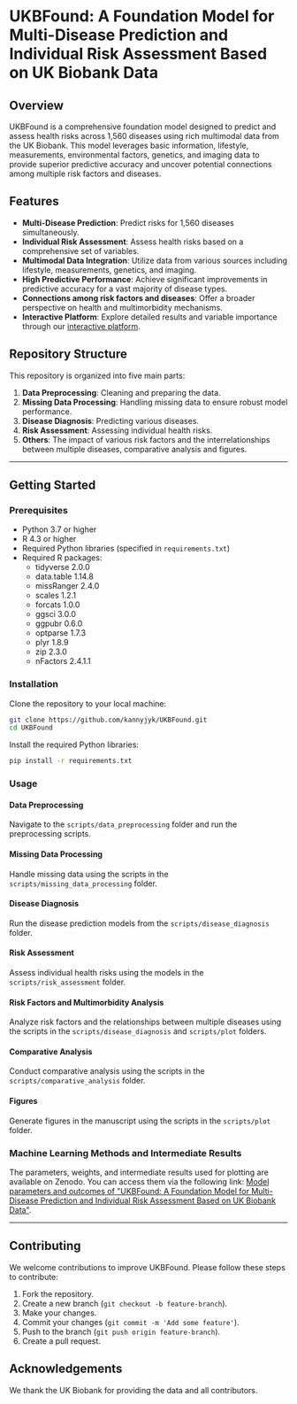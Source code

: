 
# UKBFound: A Foundation Model for Multi-Disease Prediction and Individual Risk Assessment Based on UK Biobank Data

## Overview
UKBFound is a comprehensive foundation model designed to predict and assess health risks across 1,560 diseases using rich multimodal data from the UK Biobank. This model leverages basic information, lifestyle, measurements, environmental factors, genetics, and imaging data to provide superior predictive accuracy and uncover potential connections among multiple risk factors and diseases.

## Features
- **Multi-Disease Prediction**: Predict risks for 1,560 diseases simultaneously.
- **Individual Risk Assessment**: Assess health risks based on a comprehensive set of variables.
- **Multimodal Data Integration**: Utilize data from various sources including lifestyle, measurements, genetics, and imaging.
- **High Predictive Performance**: Achieve significant improvements in predictive accuracy for a vast majority of disease types.
- **Connections among risk factors and diseases**: Offer a broader perspective on health and multimorbidity mechanisms.
- **Interactive Platform**: Explore detailed results and variable importance through our [interactive platform](https://stardustctrl.shinyapps.io/ukbfound/).

## Repository Structure
This repository is organized into five main parts:

1. **Data Preprocessing**: Cleaning and preparing the data.
2. **Missing Data Processing**: Handling missing data to ensure robust model performance.
3. **Disease Diagnosis**: Predicting various diseases.
4. **Risk Assessment**: Assessing individual health risks.
5. **Others**: The impact of various risk factors and the interrelationships between multiple diseases, comparative analysis and figures.

--------
## Getting Started

### Prerequisites
- Python 3.7 or higher
- R 4.3 or higher
- Required Python libraries (specified in `requirements.txt`)
- Required R packages:
    - tidyverse 2.0.0 
    - data.table 1.14.8
    - missRanger 2.4.0
    - scales 1.2.1
    - forcats 1.0.0
    - ggsci 3.0.0
    - ggpubr 0.6.0
    - optparse 1.7.3
    - plyr 1.8.9
    - zip 2.3.0
    - nFactors 2.4.1.1

### Installation
Clone the repository to your local machine:
```sh
git clone https://github.com/kannyjyk/UKBFound.git
cd UKBFound
```

Install the required Python libraries:
```sh
pip install -r requirements.txt
```

### Usage

#### Data Preprocessing
Navigate to the `scripts/data_preprocessing` folder and run the preprocessing scripts.

#### Missing Data Processing
Handle missing data using the scripts in the `scripts/missing_data_processing` folder.

#### Disease Diagnosis
Run the disease prediction models from the `scripts/disease_diagnosis` folder.

#### Risk Assessment
Assess individual health risks using the models in the `scripts/risk_assessment` folder.

#### Risk Factors and Multimorbidity Analysis
Analyze risk factors and the relationships between multiple diseases using the scripts in the `scripts/disease_diagnosis` and `scripts/plot` folders.

#### Comparative Analysis
Conduct comparative analysis using the scripts in the `scripts/comparative_analysis` folder.

#### Figures
Generate figures in the manuscript using the scripts in the `scripts/plot` folder.

### Machine Learning Methods and Intermediate Results
The parameters, weights, and intermediate results used for plotting are available on Zenodo. You can access them via the following link: [Model parameters and outcomes of "UKBFound: A Foundation Model for Multi-Disease Prediction and Individual Risk Assessment Based on UK Biobank Data"](https://sandbox.zenodo.org/records/73649).

------
## Contributing
We welcome contributions to improve UKBFound. Please follow these steps to contribute:
1. Fork the repository.
2. Create a new branch (`git checkout -b feature-branch`).
3. Make your changes.
4. Commit your changes (`git commit -m 'Add some feature'`).
5. Push to the branch (`git push origin feature-branch`).
6. Create a pull request.

## Acknowledgements
We thank the UK Biobank for providing the data and all contributors.

